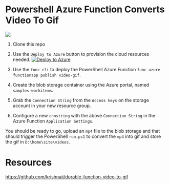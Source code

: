 # Powershell Azure Function Converts Video To Gif

![](demo.gif)

1. Clone this repo
1. Use the `Deploy to Azure` button to provision the cloud resources needed.
[![Deploy to Azure](https://azuredeploy.net/deploybutton.png)](https://portal.azure.com/#create/Microsoft.Template/uri/https%3A%2F%2Fraw.githubusercontent.com%2Fdfinke%2Fpowershell-azure-function-video-to-gif%2Fmaster%2Fdeploy.json)

1. Use the `func cli` to deploy the PowerShell Azure Function `func azure functionapp publish video-gif`.
1. Create the blob storage container using the Azure portal, named `samples-workitems`.
1. Grab the `Connection String` from the `Access keys` on the storage account in your new resource group.
1. Configure a new `cnnstring` with the above `Connection String` in the Azure Function `Application Settings`.

You should be ready to go, upload an `mp4` file to the blob storage and that should trigger the PowerShell `run.ps1` to convert the `mp4` into gif and store the gif in `D:\home\site\videos`.

# Resources
https://github.com/krishnaji/durable-function-video-to-gif
